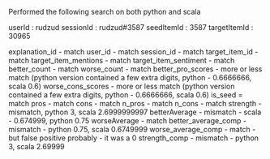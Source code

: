 Performed the following search on both python and scala

userId : rudzud
sessionId : rudzud#3587
seedItemId : 3587
targetItemId : 30965


explanation_id - match
user_id - match
session_id - match
target_item_id - match
target_item_mentions - match
target_item_sentiment - match
better_count - match
worse_count - match
better_pro_scores - more or less match (python version contained a few extra digits, python - 0.6666666, scala 0.6)
worse_cons_scores - more or less match (python version contained a few extra digits, python - 0.6666666, scala 0.6)
is_seed = match
pros - match
cons - match
n_pros - match
n_cons - match
strength - mismatch, python 3, scala 2.6999999997
betterAverage - mismatch - scala - 0.674999, python 0.75
worseAverage - match
better_average_comp - mismatch - python 0.75, scala 0.6749999
worse_average_comp - match - but false positive probably  - it was a 0
strength_comp - mismatch - python 3, scala 2.69999